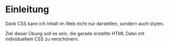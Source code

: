 # Einleitung

Dank CSS kann ich Inhalt im Web nicht nur darstellen, sondern auch stylen. 

Ziel dieser Übung soll es sein, die gerade erstellte HTML Datei mit individuellem CSS zu verschönern.

